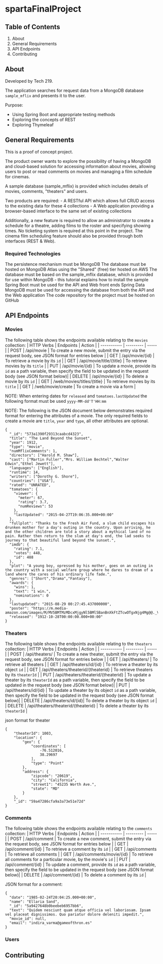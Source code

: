 # spartaFinalProject

## Table of Contents

1. About
2. General Requirements
3. API Endpoints
4. Contributing

## About

Developed by Tech 219.

The application searches for request data from a MongoDB database `sample_mflix` and presents it to the user.

Purpose:
- Using Spring Boot and appropriate testing methods
- Exploring the concepts of REST
- Exploring Thymeleaf

## General Requirements
This is a proof of concept project.

The product owner wants to explore the possibility of having a MongoDB and cloud-based solution for accessing information about movies, allowing users to post or read comments on movies and managing a film schedule for cinemas.

A sample database (sample_mflix) is provided which includes details of movies, comments, "theaters" and users.

Two products are required: - A RESTful API which allows full CRUD access to the existing data for these 4 collections - A Web application providing a browser-based interface to the same set of existing collections

Additionally, a new feature is required to allow an administrator to create a schedule for a theatre, adding films to the roster and specifying showing times. No ticketing system is required at this point in the project. The cinema film scheduling feature should also be provided through both interfaces (REST & Web).

### Required Technologies
The persistence mechanism must be MongoDB
The database must be hosted on MongoDB Atlas using the "Shared" (free) tier hosted on AWS
The database must be based on the sample_mflix database, which is provided for use within MongoDB - this tutorial explains how to install the sample
Spring Boot must be used for the API and Web front ends
Spring Data MongoDB must be used for accessing the database from both the API and the Web application
The code repository for the project must be hosted on GitHub
## API Endpoints

### Movies

The following table shows the endpoints available relating to the `movies` collection:
| HTTP Verbs  | Endpoints | Action |
| ----------- | --------- |  ----- |
| POST | /api/movie | To create a new movie, submit the entry via the request body, see JSON format for entries below |
| GET | /api/movie/{id} | To retrieve a movie by its `id` |
| GET | /api/movie/title/{title} | To retrieve movies by its `title` |
| PUT | /api/movie/{id} | To update a movie, provide its `id` as a path variable, then specify the field to be updated in the request body (see JSON format below)|
| DELETE | /api/movie/{id} | To delete a movie by its `id` |
| GET | /web/movies/titles/{title} | To retrieve movies by its `title` |
| GET | /web/movie/create | To create a movie via a form |



NOTE: When entering dates for `released` and `tomatoes.lastUpdated` the following format must be used `yyyy-MM-dd'T'HH:mm`


NOTE: The following is the JSON document below demonstrates required format for entering the attributes of a movie. The only required fields to create a movie are `title`, `year` and `type`, all other attributes are optional.
```
{
  "_id": "573a1390f29313caabcd4323",
  "title": "The Land Beyond the Sunset",
  "year": 1912,
  "type": "movie",
  "numMflixComments": 1,
  "directors": ["Harold M. Shaw"],
  "cast": ["Martin Fuller","Mrs. William Bechtel","Walter Edwin","Ethel Jewett"],
  "languages": ["English"],
  "runtime": 14,
  "writers": ["Dorothy G. Shore"],
  "countries": ["USA"],
  "rated": "UNRATED",
  "tomatoes": {
    "viewer": {
      "meter": 67,
      "rating": 3.7,
      "numReviews": 53
    },
    "lastUpdated": "2015-04-27T19:06:35.000+00:00"
  },
  "fullplot": "Thanks to the Fresh Air Fund, a slum child escapes his drunken mother for a day's outing in the country. Upon arriving, he and the other children are told a story about a mythical land of no pain. Rather then return to the slum at day's end, the lad seeks to journey to that beautiful land beyond the sunset.",
  "imdb": {
    "rating": 7.1,
    "votes": 448,
    "id": 488
  },
  "plot": "A young boy, opressed by his mother, goes on an outing in the country with a social welfare group where he dares to dream of a land where the cares of his ordinary life fade.",
  "genres": ["Short","Drama","Fantasy"],
  "awards": {
    "wins": 1,
    "text": "1 win.",
    "nominations": 0
  },
  "lastupdated": "2015-08-29 00:27:45.437000000",
  "poster": "https://m.media-amazon.com/images/M/MV5BMTMzMDcxMjgyNl5BMl5BanBnXkFtZTcwOTgxNjg4Mg@@._V1_SY1000_SX677_AL_.jpg",
  "released": "1912-10-28T00:00:00.000+00:00"
}
```
### Theaters
The following table shows the endpoints available relating to the `theaters` collection:
| HTTP Verbs  | Endpoints | Action |
| ----------- | --------- |  ----- |
| POST | /api/theaters/ | To create a new theater, submit the entry via the request body, see JSON format for entries below |
| GET | /api/theaters/ | To retrieve all theaters |
| GET | /api/theaters/id/{id} | To retrieve a theater by its object `id` |
| GET | /api/theaters/theaterid/{theaterid} | To retrieve theaters by its  `theaterId` |
| PUT | /api/theaters/theaterid/{theaterid} | To update a theater by its  `theaterId` as a path variable, then specify the field to be updated in the request body (see JSON format below)|
| PUT | /api/theaters/id/{id} | To update a theater by its object `id` as a path variable, then specify the field to be updated in the request body (see JSON format below)|
| DELETE | /api/theaters/id/{id}| To delete a theater by its object `id` |
| DELETE | /api/theaters/theaterid/{theaterid} | To delete a theater by its `theaterId` |

json format for theater
```
{
    "theaterId": 1003,
    "location": {
        "geo": {
            "coordinates": [
                -76.512016,
                38.29697
            ],
            "type": "Point"
        },
        "address": {
            "zipcode": "20619",
            "city": "California",
            "street1": "45235 Worth Ave.",
            "state": "MD"
        }
    },
    "_id": "59a47286cfa9a3a73e51e72d"
}
```


### Comments
The following table shows the endpoints available relating to the `comments` collection:
| HTTP Verbs  | Endpoints | Action |
| ----------- | --------- |  ----- |
| POST | /api/comment | To create a new comment, submit the entry via the request body, see JSON format for entries below |
| GET | /api/comment/{id} | To retrieve a comment by its `id` |
| GET | /api/comments | To retrieve all comments |
| GET | /api/comments/movie/{id} | To retrieve all comments for a particular movie, by the movie's `id` |
| PUT | /api/comment/{id} | To update a comment, provide its `id` as a path variable, then specify the field to be updated in the request body (see JSON format below)|
| DELETE | /api/comment/{id} | To delete a comment by its `id` |

JSON format for a comment:
```
{
  "date": "1985-02-24T20:04:25.000+00:00",
  "name": "Ellaria Sand",
  "_id": "5a9427648b0beebeb6957bb6",
  "text": "Quidem nesciunt quam atque officia vel laboriosam. Ipsam vel placeat dignissimos. Quo pariatur dolore deleniti impedit.",
  "movie_id": null,
  "email": "indira_varma@gameofthron.es"
}
```

### Users

## Contributing
